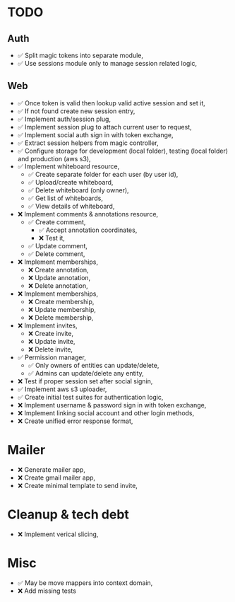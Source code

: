 # TODO

## Auth

* ✅ Split magic tokens into separate module,
* ✅ Use sessions module only to manage session related logic,

## Web

* ✅ Once token is valid then lookup valid active session and set it,
* ✅ If not found create new session entry,
* ✅ Implement auth/session plug,
* ✅ Implement session plug to attach current user to request,
* ✅ Implement social auth sign in with token exchange,
* ✅ Extract session helpers from magic controller,
* ✅ Configure storage for development (local folder), testing (local folder) and production (aws s3),
* ✅ Implement whiteboard resource,
  * ✅ Create separate folder for each user (by user id),
  * ✅ Upload/create whiteboard,
  * ✅ Delete whiteboard (only owner),
  * ✅ Get list of whiteboards,
  * ✅ View details of whiteboard,
* ❌ Implement comments & annotations resource,
  * ✅ Create comment,
    * ✅ Accept annotation coordinates,
    * ❌ Test it,
  * ✅ Update comment,
  * ✅ Delete comment,
* ❌ Implement memberships,
  * ❌ Create annotation,
  * ❌ Update annotation,
  * ❌ Delete annotation,
* ❌ Implement memberships,
  * ❌ Create membership,
  * ❌ Update membership,
  * ❌ Delete membership,
* ❌ Implement invites,
  * ❌ Create invite,
  * ❌ Update invite,
  * ❌ Delete invite,
* ✅ Permission manager,
  * ✅ Only owners of entities can update/delete,
  * ✅ Admins can update/delete any entity,
* ❌ Test if proper session set after social signin,
* ✅ Implement aws s3 uploader,
* ✅ Create initial test suites for authentication logic,
* ❌ Implement username & password sign in with token exchange,
* ❌ Implement linking social account and other login methods,
* ❌ Create unified error response format,

# Mailer

* ❌ Generate mailer app,
* ❌ Create gmail mailer app,
* ❌ Create minimal template to send invite,

# Cleanup & tech debt

* ❌ Implement verical slicing,

# Misc

* ✅ May be move mappers into context domain,
* ❌ Add missing tests
